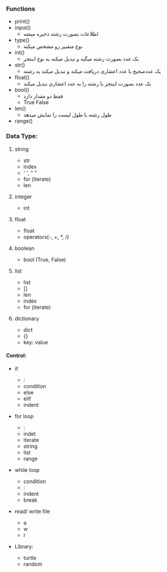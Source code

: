 ### Functions
- print()
- input()
  - اطلاعات بصورت رشته ذخیره میشه
- type()
  - نوع متغییر رو مشخص میکنه
- int()
  - یک عدد بصورت رشته میگیه و تبدیل میکنه به نوع اینتجر
- str()
   - یک عددصحیح یا عدد اعشاری دریافت میکند و تبدیل میکند به رشته
- float()
   - یک عدد بصورت اینتجر یا رشته را به عدد اعشاری تبدیل میکند
- bool()
   - فقط دو مقدار دارد
   - True False
- len()
   - طول رشته یا طول لیست را نمایش میدهد
- range()

### Data Type:
1. string
    - str
    - index
    - ' ', " "
    - for (iterate)
    - len

2. integer
    - int

3. float
    - float
    - operators(-, +, *, /)

4. boolean
    - bool (True, False)

5. list
    - list
    - []
    - len
    - index
    - for (iterate)

6. dictionary
    - dict
    - {}
    - key: value

#### Control:
- if
    - :
    - condition
    - else
    - elif
    - indent

- for loop
    - :
    - indet
    - iterate
    - string
    - list
    - range

- while loop
    - condition
    - :
    - indent
    - break
- read/ write file
    - a
    - w
    - r
- Library:
    - turtle
    - random
